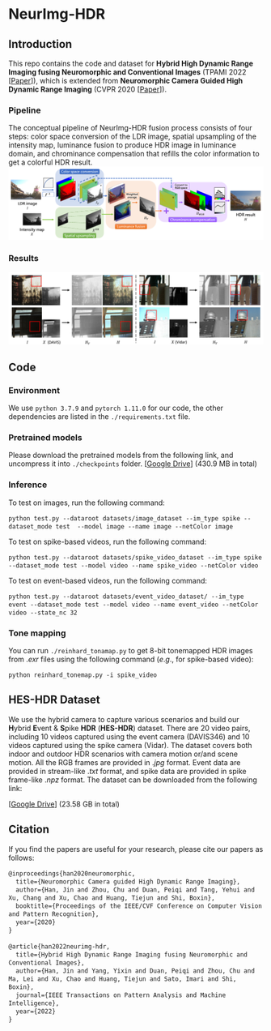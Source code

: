# NeurImg-HDR
## Introduction

This repo contains the code and dataset for **Hybrid High Dynamic Range Imaging fusing Neuromorphic and Conventional Images** (TPAMI 2022 [[Paper](https://drive.google.com/file/d/1gfdc9axSIHO3OOIXL6yTCGljj1l54gqO/view?usp=sharing)]), which is extended from **Neuromorphic Camera Guided High Dynamic Range Imaging** (CVPR 2020 [[Paper](https://openaccess.thecvf.com/content_CVPR_2020/papers/Han_Neuromorphic_Camera_Guided_High_Dynamic_Range_Imaging_CVPR_2020_paper.pdf)]).


### Pipeline
The conceptual pipeline of NeurImg-HDR fusion process consists of four steps: color space conversion of the LDR image, spatial upsampling of the intensity map, luminance fusion to produce HDR image in luminance domain, and chrominance compensation that refills the color information to get a colorful HDR result.
![pipeline](imgs/pipeline.png)

### Results
![real_results](imgs/real_results.png)

## Code
### Environment

We use `python 3.7.9` and `pytorch 1.11.0` for our code, the other dependencies are listed in the `./requirements.txt` file.

### Pretrained models

Please download the pretrained models from the following link, and uncompress it into `./checkpoints` folder.
[[Google Drive](https://drive.google.com/file/d/1rexQxWZQ24fNa9I5btUSmvvsAm8VCXor/view?usp=share_link)] (430.9 MB in total)

### Inference

To test on images, run the following command:
```
python test.py --dataroot datasets/image_dataset --im_type spike --dataset_mode test  --model image --name image --netColor image
```

To test on spike-based videos, run the following command:
```
python test.py --dataroot datasets/spike_video_dataset --im_type spike --dataset_mode test --model video --name spike_video --netColor video
```

To test on event-based videos, run the following command:
```
python test.py --dataroot datasets/event_video_dataset/ --im_type event --dataset_mode test --model video --name event_video --netColor video --state_nc 32
```


### Tone mapping

You can run `./reinhard_tonamap.py` to get 8-bit tonemapped HDR images from $.exr$ files using the following command ($e.g.$, for spike-based video):
```
python reinhard_tonemap.py -i spike_video
```


## HES-HDR Dataset
We use the hybrid camera to capture various scenarios and build our **H**ybrid **E**vent \& **S**pike **HDR** (**HES-HDR**) dataset. There are 20 video pairs, including 10 videos captured using the event camera (DAVIS346) and 10 videos captured using the spike camera (Vidar). The dataset covers both indoor and outdoor HDR scenarios with camera motion or/and scene motion. All the RGB frames are provided in $.jpg$ format. Event data are provided in stream-like $.txt$ format, and spike data are provided in spike frame-like $.npz$ format.
The dataset can be downloaded from the following link:

[[Google Drive](https://drive.google.com/file/d/1rAko_TSqdBs0Hg9XLZLISfGiMtsx_PrE/view?usp=share_link)] (23.58 GB in total)


## Citation
If you find the papers are useful for your research, please cite our papers as follows:

```
@inproceedings{han2020neuromorphic,
  title={Neuromorphic Camera guided High Dynamic Range Imaging},
  author={Han, Jin and Zhou, Chu and Duan, Peiqi and Tang, Yehui and Xu, Chang and Xu, Chao and Huang, Tiejun and Shi, Boxin},
  booktitle={Proceedings of the IEEE/CVF Conference on Computer Vision and Pattern Recognition},
  year={2020}
}

@article{han2022neurimg-hdr,
  title={Hybrid High Dynamic Range Imaging fusing Neuromorphic and Conventional Images},
  author={Han, Jin and Yang, Yixin and Duan, Peiqi and Zhou, Chu and Ma, Lei and Xu, Chao and Huang, Tiejun and Sato, Imari and Shi, Boxin},
  journal={IEEE Transactions on Pattern Analysis and Machine Intelligence},
  year={2022}
}
```